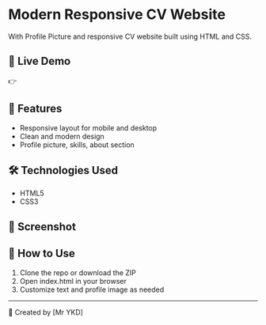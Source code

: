 #  Modern Responsive CV Website

With Profile Picture and responsive CV website built using HTML and CSS.

## 🚀 Live Demo

👉

## 📂 Features

- Responsive layout for mobile and desktop
- Clean and modern design
- Profile picture, skills, about section

## 🛠️ Technologies Used

- HTML5
- CSS3

## 📸 Screenshot



## 📄 How to Use

1. Clone the repo or download the ZIP
2. Open index.html in your browser
3. Customize text and profile image as needed

---

👤 Created by [Mr YKD]
